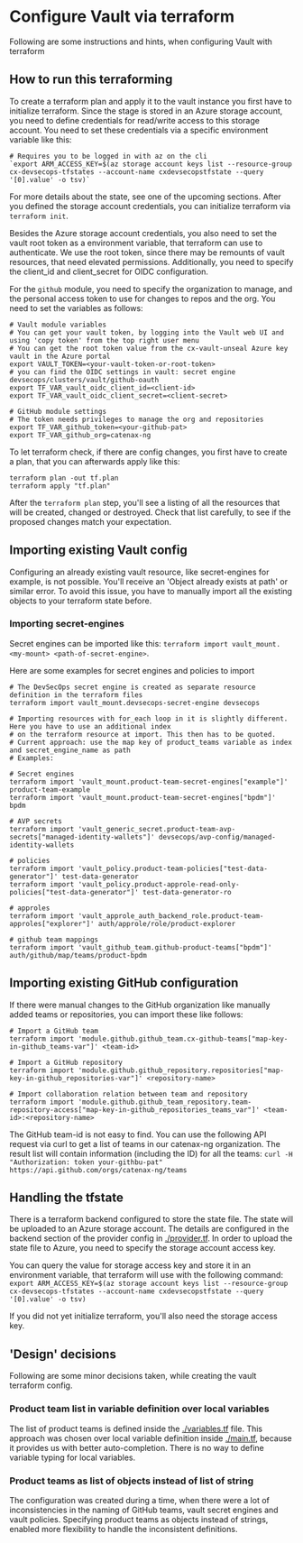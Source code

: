 # Configure Vault via terraform

Following are some instructions and hints, when configuring Vault with terraform

## How to run this terraforming

To create a terraform plan and apply it to the vault instance you first have to initialize terraform.
Since the stage is stored in an Azure storage account, you need to define credentials for read/write access to this 
storage account. You need to set these credentials via a specific environment variable like this:

```shell
# Requires you to be logged in with az on the cli
`export ARM_ACCESS_KEY=$(az storage account keys list --resource-group cx-devsecops-tfstates --account-name cxdevsecopstfstate --query '[0].value' -o tsv)`
```

For more details about the state, see one of the upcoming sections. 
After you defined the storage account credentials, you can initialize terraform via `terraform init`.

Besides the Azure storage account credentials, you also need to set the vault root token as a environment variable, that
terraform can use to authenticate. We use the root token, since there may be remounts of vault resources, that need
elevated permissions. Additionally, you need to specify the client_id and client_secret for OIDC configuration. 

For the `github` module, you need to specify the organization to manage, and
the personal access token to use for changes to repos and the org.
You need to set the variables as follows:

```shell
# Vault module variables
# You can get your vault token, by logging into the Vault web UI and using 'copy token' from the top right user menu
# You can get the root token value from the cx-vault-unseal Azure key vault in the Azure portal
export VAULT_TOKEN=<your-vault-token-or-root-token>
# you can find the OIDC settings in vault: secret engine devsecops/clusters/vault/github-oauth
export TF_VAR_vault_oidc_client_id=<client-id>
export TF_VAR_vault_oidc_client_secret=<client-secret>

# GitHub module settings
# The token needs privileges to manage the org and repositories
export TF_VAR_github_token=<your-github-pat>
export TF_VAR_github_org=catenax-ng
```

To let terraform check, if there are config changes, you first have to create a plan, that you can afterwards
apply like this:

```shell
terraform plan -out tf.plan
terraform apply "tf.plan"
```

After the `terraform plan` step, you'll see a listing of all the resources that will be created, changed or destroyed.
Check that list carefully, to see if the proposed changes match your expectation.

## Importing existing Vault config

Configuring an already existing vault resource, like secret-engines for example, is not possible.
You'll receive an 'Object already exists at path' or similar error.
To avoid this issue, you have to manually import all the existing objects to your terraform state before.

### Importing secret-engines

Secret engines can be imported like this: `terraform import vault_mount.<my-mount> <path-of-secret-engine>`.

Here are some examples for secret engines and policies to import
```shell
# The DevSecOps secret engine is created as separate resource definition in the terraform files
terraform import vault_mount.devsecops-secret-engine devsecops

# Importing resources with for_each loop in it is slightly different. Here you have to use an additional index
# on the terraform resource at import. This then has to be quoted. 
# Current approach: use the map key of product_teams variable as index and secret_engine_name as path
# Examples: 

# Secret engines
terraform import 'vault_mount.product-team-secret-engines["example"]' product-team-example
terraform import 'vault_mount.product-team-secret-engines["bpdm"]' bpdm

# AVP secrets
terraform import 'vault_generic_secret.product-team-avp-secrets["managed-identity-wallets"]' devsecops/avp-config/managed-identity-wallets

# policies
terraform import 'vault_policy.product-team-policies["test-data-generator"]' test-data-generator
terraform import 'vault_policy.product-approle-read-only-policies["test-data-generator"]' test-data-generator-ro

# approles
terraform import 'vault_approle_auth_backend_role.product-team-approles["explorer"]' auth/approle/role/product-explorer

# github team mappings
terraform import 'vault_github_team.github-product-teams["bpdm"]' auth/github/map/teams/product-bpdm
```

## Importing existing GitHub configuration

If there were manual changes to the GitHub organization like manually added teams or repositories, you can import these
like follows:

```shell
# Import a GitHub team
terraform import 'module.github.github_team.cx-github-teams["map-key-in-github_teams-var"]' <team-id>

# Import a GitHub repository
terraform import 'module.github.github_repository.repositories["map-key-in-github_repositories-var"]' <repository-name>

# Import collaboration relation between team and repository
terraform import 'module.github.github_team_repository.team-repository-access["map-key-in-github_repositories_teams_var"]' <team-id>:<repository-name>
```

The GitHub team-id is not easy to find. You can use the following API request via curl to get a list of teams in our 
catenax-ng organization. The result list will contain information (including the ID) for all the teams:
`curl -H "Authorization: token your-githbu-pat" https://api.github.com/orgs/catenax-ng/teams`

## Handling the tfstate

There is a terraform backend configured to store the state file. The state will be uploaded to an Azure storage account.
The details are configured in the backend section of the provider config in [./provider.tf](provider.tf).
In order to upload the state file to Azure, you need to specify the storage account access key.

You can query the value for storage access key and store it in an environment variable, that terraform will use
with the following command: 
`export ARM_ACCESS_KEY=$(az storage account keys list --resource-group cx-devsecops-tfstates --account-name cxdevsecopstfstate --query '[0].value' -o tsv)`

If you did not yet initialize terraform, you'll also need the storage access key.


## 'Design' decisions

Following are some minor decisions taken, while creating the vault terraform config.

### Product team list in variable definition over local variables

The list of product teams is defined inside the [./variables.tf](variables.tf) file. This approach was chosen over
local variable definition inside [./main.tf](main.tf), because it provides us with better auto-completion.
There is no way to define variable typing for local variables.

### Product teams as list of objects instead of list of string

The configuration was created during a time, when there were a lot of inconsistencies in the naming of GitHub teams,
vault secret engines and vault policies. Specifying product teams as objects instead of strings, enabled more flexibility
to handle the inconsistent definitions.

